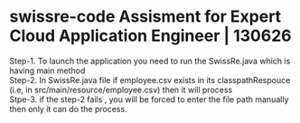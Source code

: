 # swissre-code Assisment for Expert Cloud Application Engineer | 130626

Step-1. To launch the application you need to run the SwissRe.java which is having main method<br/>
Step-2. In SwissRe.java file if employee.csv exists in its classpathRespouce (i.e, in src/main/resource/employee.csv) then it will process<br/>
Stpe-3. if the step-2 fails , you will be forced to enter the file path manually then only it can do the process.

